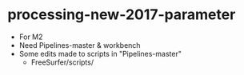 # processing-new-2017-parameter

- For M2
- Need Pipelines-master & workbench
- Some edits made to scripts in "Pipelines-master"
    - FreeSurfer/scripts/
